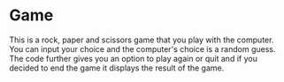 # Game
This is a rock, paper and scissors game that you play with the computer. You can input your choice and the computer's choice is a random guess.
The code further gives you an option to play again or quit and if you decided to end the game it displays the result of the game.
